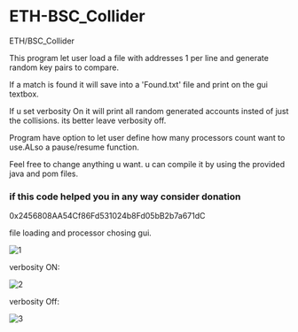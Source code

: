 # ETH-BSC_Collider
ETH/BSC_Collider

This program let user load a file with addresses 1 per line and generate random key pairs to compare.

If a match is found it will save into a 'Found.txt' file and print on the gui textbox.

If u set verbosity On it will print all random generated accounts insted of just the collisions. its better leave verbosity off.

Program have option to let user define how many processors count want to use.ALso a pause/resume function.

Feel free to change anything u want. u can compile it by using the provided java and pom files.

### if this code helped you in any way consider donation ###

0x2456808AA54Cf86Fd531024b8Fd05bB2b7a671dC

file loading and processor chosing gui.

![1](https://github.com/sayajinpt/ETH-BSC_Collider/assets/61246703/bfc47471-be8c-44ed-9cab-71a99536295d)

verbosity ON:

![2](https://github.com/sayajinpt/ETH-BSC_Collider/assets/61246703/d126c86e-6b4e-4831-ad28-fd8c621fe40f)

verbosity Off:

![3](https://github.com/sayajinpt/ETH-BSC_Collider/assets/61246703/74030145-46f4-4fcd-87d6-aa69906ffbe9)
